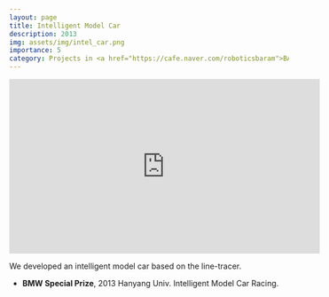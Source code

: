 ```yaml
---
layout: page
title: Intelligent Model Car
description: 2013
img: assets/img/intel_car.png
importance: 5
category: Projects in <a href="https://cafe.naver.com/roboticsbaram">BARAM</a> as a academic club
---
```


<div align="center">
  <iframe width="560" height="315" src="https://www.youtube.com/embed/aAwuEpfIuqc?si=3q3ZXC1iZk8g-GcM" title="YouTube video player" frameborder="0" allow="accelerometer; autoplay; clipboard-write; encrypted-media; gyroscope; picture-in-picture; web-share" allowfullscreen></iframe>
</div>

We developed an intelligent model car based on the line-tracer.
<ul>
    <li><b>BMW Special Prize</b>, 2013 Hanyang Univ. Intelligent Model Car Racing.</li>                
</ul>
